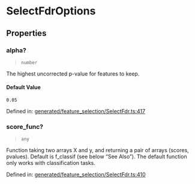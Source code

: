 # SelectFdrOptions

## Properties

### alpha?

> `number`

The highest uncorrected p-value for features to keep.

#### Default Value

`0.05`

Defined in:  [generated/feature\_selection/SelectFdr.ts:417](https://github.com/transitive-bullshit/scikit-learn-ts/blob/b59c1ff/packages/sklearn/src/generated/feature_selection/SelectFdr.ts#L417)

### score\_func?

> `any`

Function taking two arrays X and y, and returning a pair of arrays (scores, pvalues). Default is f\_classif (see below “See Also”). The default function only works with classification tasks.

Defined in:  [generated/feature\_selection/SelectFdr.ts:410](https://github.com/transitive-bullshit/scikit-learn-ts/blob/b59c1ff/packages/sklearn/src/generated/feature_selection/SelectFdr.ts#L410)
